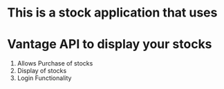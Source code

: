 # This is a stock application that uses
# Vantage API to display your stocks
1) Allows Purchase of stocks
2) Display of stocks
3) Login Functionality
